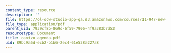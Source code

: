 ```yaml
---
content_type: resource
description: ''
file: https://ol-ocw-studio-app-qa.s3.amazonaws.com/courses/11-947-new-century-cities-real-estate-digital-technology-and-design-fall-2004/89bc9a5decb2b1b62ec461e538a227a8_canizo_agenda.pdf
file_type: application/pdf
parent_uid: 7939cf8b-869d-6f59-7906-4f9a383b7d53
resourcetype: Document
title: canizo_agenda.pdf
uid: 89bc9a5d-ecb2-b1b6-2ec4-61e538a227a8
---
```

